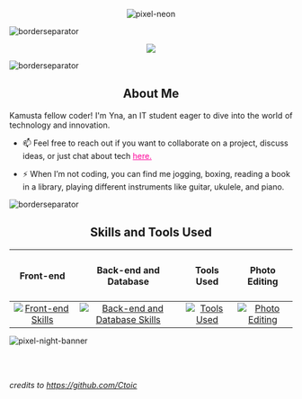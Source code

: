 <p align="center">
 <!-- <img width="200px"  src="https://logos-world.net/wp-content/uploads/2021/08/Gryffindor-Logo.png"  /> -->
  <img src="https://github.com/Ctoic/Ctoic/assets/90936436/8f9b03ab-7642-48d9-a75e-f2f3778dd4da" alt="pixel-neon" />
</p>

![borderseparator](https://github.com/Ctoic/Ctoic/assets/90936436/b0885c98-6e49-4365-93f1-fd2fcaed194c)

<div align="center">
  <a href="https://git.io/typing-svg">
    <img src="https://readme-typing-svg.herokuapp.com/?font=Fira+Code&lines=Hi+Peeps!;I'm+Yna+;A+Web+Developer;Let's+Learn+Together!+&center=true&size=30&color=fe019a">
  </a>
</div>

![borderseparator](https://github.com/Ctoic/Ctoic/assets/90936436/ff2a1e28-a7ad-448e-a20e-cc3a62715e72)

<h2 align="center">About Me </h2>

<p align="justify">Kamusta fellow coder! I'm Yna, an IT student eager to dive into the world of technology and innovation.</p>


- 📫 Feel free to reach out if you want to collaborate on a project, discuss ideas, or just chat about tech <a href="mailto:school.degrano@gmail.com" style="color:fe019a;">here.</a>

<!--[<img src='https://cdn.jsdelivr.net/npm/simple-icons@3.0.1/icons/discord.svg' alt='discord' height='20' target='_blank'>](https://discord.gg/KpET2wPD) &nbsp;
[<a href="mailto:school.degrano@gmail.com"><img src='https://cdn.jsdelivr.net/npm/simple-icons@3.0.1/icons/gmail.svg' alt='gmail' height='20' target='_blank'>]()-->


- ⚡ When I’m not coding, you can find me jogging, boxing, reading a book in a library, playing different instruments like guitar, ukulele, and piano. 

![borderseparator](https://github.com/Ctoic/Ctoic/assets/90936436/ff2a1e28-a7ad-448e-a20e-cc3a62715e72)


<h2 align="center">Skills and Tools Used</h2>
<table style="width: 100%; border-collapse: collapse; margin: 0 auto;">
    <thead>
        <tr>
            <th style="text-align: center;"><h4>Front-end</h4></th>
            <th style="text-align: center;"><h4>Back-end and Database</h4></th>
            <th style="text-align: center;"><h4>Tools Used</h4></th>
            <th style="text-align: center;"><h4>Photo Editing</h4></th>
        </tr>
    </thead>
    <tbody>
        <tr>
            <td style="text-align: center;"><a href="https://skillicons.dev"><img src="https://skillicons.dev/icons?i=html,css,js,bootstrap,&theme=dark&perline=2" alt="Front-end Skills" style="max-width: 100%; height: auto;"></a></td>
            <td style="text-align: center;"><a href="https://skillicons.dev"><img src="https://skillicons.dev/icons?i=django,py,c,cpp,java,eclipse,php,dotnet,mysql,&theme=dark&perline=3" alt="Back-end and Database Skills" style="max-width: 100%; height: auto;"></a></td>
            <td style="text-align: center;"><a href="https://skillicons.dev"><img src="https://skillicons.dev/icons?i=git,github,visualstudio,pycharm,sublime,vscode,&theme=dark&perline=3" alt="Tools Used" style="max-width: 100%; height: auto;"></a></td>
            <td style="text-align: center;"><a href="https://skillicons.dev"><img src="https://skillicons.dev/icons?i=figma,ps,&theme=dark&perline=2" alt="Photo Editing" style="max-width: 100%; height: auto;"></a></td>
        </tr>
    </tbody>
</table>





    
 ![pixel-night-banner](https://github.com/Ctoic/Ctoic/assets/90936436/fab74104-e85f-44fe-aa92-9eb7aba51e30)   
<!--<div> 
  <h2 align="center">Skills and Tools Used</h2>

 <h4 align="left">Front-end</h4>
  
  [![My Skills](https://skillicons.dev/icons?i=html,css,js,bootstrap,&theme=dark&perline=5)](https://skillicons.dev)<br>

<h4 align="left">Back-end and Database</h4>

  [![My Skills](https://skillicons.dev/icons?i=django,py,c,cpp,java,eclipse,php,dotnet,mysql,&theme=dark&perline=5)](https://skillicons.dev)<br>

<h4 align="left">Tools Used</h4>
  
  [![My Skills](https://skillicons.dev/icons?i=git,github,visualstudio,pycharm,sublime,vscode,&theme=dark&perline=5)](https://skillicons.dev)<br>

<h4 align="left">Photo Editing</h4>
  
  [![My Skills](https://skillicons.dev/icons?i=figma,ps,&theme=dark&perline=5)](https://skillicons.dev)

</div>-->



<!--
<div align="center">
 
<h2 align="center">Reach me at </h2>

[<img src='https://cdn.jsdelivr.net/npm/simple-icons@3.0.1/icons/discord.svg' alt='discord' height='40' target='_blank'>](https://discord.gg/KpET2wPD) &emsp;
[<a href="mailto:school.degrano@gmail.com"><img src='https://cdn.jsdelivr.net/npm/simple-icons@3.0.1/icons/gmail.svg' alt='gmail' height='40' target='_blank'>]()

</div>



![animated-wave](https://github.com/Ctoic/Ctoic/assets/90936436/f12da875-8704-4e89-80f8-31c42713adec)-->

<br><br>

*credits to https://github.com/Ctoic*

<!--## Hi there 👋


**wayenae/wayenae** is a ✨ _special_ ✨ repository because its `README.md` (this file) appears on your GitHub profile.

Here are some ideas to get you started:

- 🔭 I’m currently working on ...
- 🌱 I’m currently learning ...
- 👯 I’m looking to collaborate on ...
- 🤔 I’m looking for help with ...
- 💬 Ask me about ...
- 📫 How to reach me: ...
- 😄 Pronouns: ...
- ⚡ Fun fact: ...
-->
